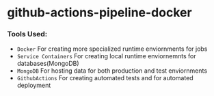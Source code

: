 # github-actions-pipeline-docker

### **Tools Used:**
* `Docker` For creating more specialized runtime enviornments for jobs
* `Service Containers` For creating local runtime enviornemnts for databases(MongoDB)
* `MongoDB` For hosting data for both production and test enviornments
* `GithubActions` For creating automated tests and for automated deployment 
